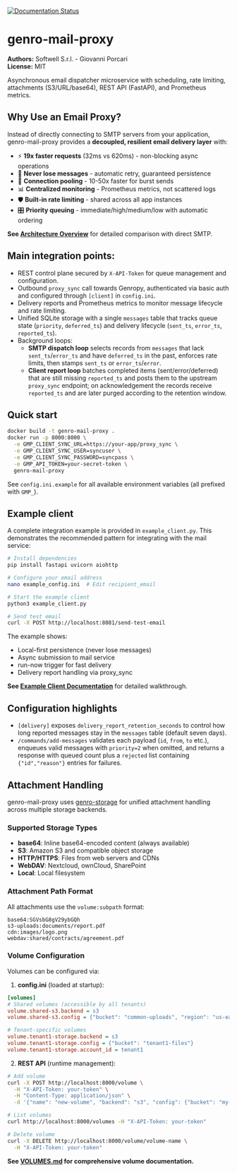 [![Documentation Status](https://readthedocs.org/projects/genro-mail-proxy/badge/?version=latest)](https://genro-mail-proxy.readthedocs.io/en/latest/)

# genro-mail-proxy

**Authors:** Softwell S.r.l. - Giovanni Porcari  
**License:** MIT

Asynchronous email dispatcher microservice with scheduling, rate limiting, attachments (S3/URL/base64), REST API (FastAPI), and Prometheus metrics.

## Why Use an Email Proxy?

Instead of directly connecting to SMTP servers from your application, genro-mail-proxy provides a **decoupled, resilient email delivery layer** with:

- ⚡ **19x faster requests** (32ms vs 620ms) - non-blocking async operations
- 🔄 **Never lose messages** - automatic retry, guaranteed persistence
- 🎯 **Connection pooling** - 10-50x faster for burst sends
- 📊 **Centralized monitoring** - Prometheus metrics, not scattered logs
- 🛡️ **Built-in rate limiting** - shared across all app instances
- 🎛️ **Priority queuing** - immediate/high/medium/low with automatic ordering

**See [Architecture Overview](docs/architecture_overview.rst)** for detailed comparison with direct SMTP.

## Main integration points:

- REST control plane secured by ``X-API-Token`` for queue management and configuration.
- Outbound ``proxy_sync`` call towards Genropy, authenticated via basic auth and configured through ``[client]`` in ``config.ini``.
- Delivery reports and Prometheus metrics to monitor message lifecycle and rate limiting.
- Unified SQLite storage with a single ``messages`` table that tracks queue state (`priority`, `deferred_ts`) and delivery lifecycle (`sent_ts`, `error_ts`, `reported_ts`).
- Background loops:
  - **SMTP dispatch loop** selects records from ``messages`` that lack ``sent_ts``/``error_ts`` and have ``deferred_ts`` in the past, enforces rate limits, then stamps ``sent_ts`` or ``error_ts``/``error``.
  - **Client report loop** batches completed items (sent/error/deferred) that are still missing ``reported_ts`` and posts them to the upstream ``proxy_sync`` endpoint; on acknowledgement the records receive ``reported_ts`` and are later purged according to the retention window.

## Quick start

```bash
docker build -t genro-mail-proxy .
docker run -p 8000:8000 \
  -e GMP_CLIENT_SYNC_URL=https://your-app/proxy_sync \
  -e GMP_CLIENT_SYNC_USER=syncuser \
  -e GMP_CLIENT_SYNC_PASSWORD=syncpass \
  -e GMP_API_TOKEN=your-secret-token \
  genro-mail-proxy
```

See `config.ini.example` for all available environment variables (all prefixed with `GMP_`).

## Example client

A complete integration example is provided in `example_client.py`. This demonstrates the recommended pattern for integrating with the mail service:

```bash
# Install dependencies
pip install fastapi uvicorn aiohttp

# Configure your email address
nano example_config.ini  # Edit recipient_email

# Start the example client
python3 example_client.py

# Send test email
curl -X POST http://localhost:8081/send-test-email
```

The example shows:
- Local-first persistence (never lose messages)
- Async submission to mail service
- run-now trigger for fast delivery
- Delivery report handling via proxy_sync

**See [Example Client Documentation](docs/example_client.rst)** for detailed walkthrough.

## Configuration highlights

- ``[delivery]`` exposes ``delivery_report_retention_seconds`` to control how long reported messages stay in the ``messages`` table (default seven days).
- ``/commands/add-messages`` validates each payload (``id``, ``from``, ``to`` etc.), enqueues valid messages with `priority=2` when omitted, and returns a response with queued count plus a `rejected` list containing `{"id","reason"}` entries for failures.

## Attachment Handling

genro-mail-proxy uses [genro-storage](https://github.com/genropy/genro-storage) for unified attachment handling across multiple storage backends.

### Supported Storage Types

- **base64**: Inline base64-encoded content (always available)
- **S3**: Amazon S3 and compatible object storage
- **HTTP/HTTPS**: Files from web servers and CDNs
- **WebDAV**: Nextcloud, ownCloud, SharePoint
- **Local**: Local filesystem

### Attachment Path Format

All attachments use the `volume:subpath` format:

```
base64:SGVsbG8gV29ybGQh
s3-uploads:documents/report.pdf
cdn:images/logo.png
webdav:shared/contracts/agreement.pdf
```

### Volume Configuration

Volumes can be configured via:

1. **config.ini** (loaded at startup):

```ini
[volumes]
# Shared volumes (accessible by all tenants)
volume.shared-s3.backend = s3
volume.shared-s3.config = {"bucket": "common-uploads", "region": "us-east-1"}

# Tenant-specific volumes
volume.tenant1-storage.backend = s3
volume.tenant1-storage.config = {"bucket": "tenant1-files"}
volume.tenant1-storage.account_id = tenant1
```

2. **REST API** (runtime management):

```bash
# Add volume
curl -X POST http://localhost:8000/volume \
  -H "X-API-Token: your-token" \
  -H "Content-Type: application/json" \
  -d '{"name": "new-volume", "backend": "s3", "config": {"bucket": "my-bucket"}}'

# List volumes
curl http://localhost:8000/volumes -H "X-API-Token: your-token"

# Delete volume
curl -X DELETE http://localhost:8000/volume/volume-name \
  -H "X-API-Token: your-token"
```

**See [VOLUMES.md](VOLUMES.md) for comprehensive volume documentation.**
